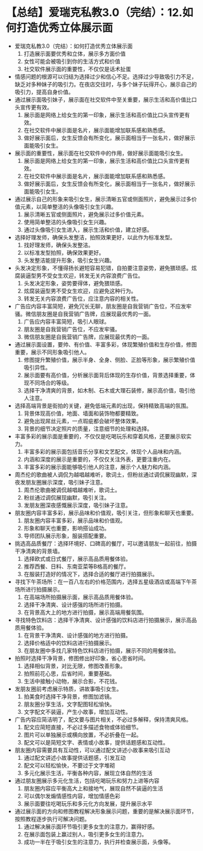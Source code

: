 # 【总结】爱瑞克私教3.0（完结）：12.如何打造优秀立体展示面

-   爱瑞克私教3.0（完结）：如何打造优秀立体展示面
    1.  打造展示面要优秀和立体，展示多方面价值
    2.  女性可能会被吸引到你的生活方式和价值
    3.  社交软件展示面的重要性，不仅仅是话术扯蛋
-   情感问题的根源可以归结为选择过少和信心不足。选择过少导致吸引力不足，缺乏对多种妹子的吸引力。在夜店交往时，与多个妹子玩得开心，展示自己的吸引力，提高自身价值。
-   通过展示面吸引妹子，展示面在社交软件中至关重要，展示生活和高价值比口头宣传更有效。
    1.  展示面是网络上给女生的第一印象，展示生活和高价值比口头宣传更有效。
    2.  在社交软件中展示面是名片，展示面能增加联系感和熟悉感。
    3.  做好展示面后，女生反馈会有所变化，展示面相当于一张名片，做好展示面能吸引女生。
-   展示面的重要性，展示面在社交软件中的作用，做好展示面能吸引女生。
    1.  展示面是网络上给女生的第一印象，展示生活和高价值比口头宣传更有效。
    2.  在社交软件中展示面是名片，展示面能增加联系感和熟悉感。
    3.  做好展示面后，女生反馈会有所变化，展示面相当于一张名片，做好展示面能吸引女生。
-   通过展示自己的形象来吸引女生，展示清晰五官或侧面照片，避免展示过多价值元素，以简单整洁的头像吸引女生兴趣。
    1.  展示清晰五官或侧面照片，避免展示过多价值元素。
    2.  使用简单整洁的头像吸引女生兴趣。
    3.  通过头像吸引女生进入，展示生活和价值，建立好感。
-   选择好理发师，确保头发整洁，拍照效果更好，以此作为标准发型。
    1.  找好理发师，确保头发整洁。
    2.  以标准发型拍照，确保效果更好。
    3.  头发整洁能提升形象，吸引女生兴趣。
-   头发决定形象，不懂得扬长避短容易犯错，自拍要注意姿势，避免猥琐感。炫腐装逼型男不受女生欢迎，转发无关内容浪费广告位。
    1.  头发决定形象，姿势要得体，避免猥琐感。
    2.  炫腐装逼型男不受女生欢迎，应避免这种行为。
    3.  转发无关内容浪费广告位，应注意内容的相关性。
-   广告应内容丰富简短，避免冗长无聊，朋友圈是自我营销广告位，不应发牢骚。微信朋友圈是自我营销广告牌，应展现最优秀的一面。
    1.  广告应内容丰富简短，吸引人眼球。
    2.  朋友圈是自我营销广告位，不应发牢骚。
    3.  微信朋友圈是自我营销广告牌，应展现最优秀的一面。
-   通过展示面设置，要帅、有价值、丰富多彩，体现繁殖价值和生存价值，修图重要，展示不同形象吸引他人。
    1.  修图提升繁殖价值，展示半身、全身、侧脸、正脸等形象，展示繁殖价值吸引异性。
    2.  展示面要有高价值，分析展示面背后体现的生存价值，背景选择重要，体现不同场合的等级。
    3.  选择干净清爽的背景，如木制、石木或大理石装修，展示高价值，吸引他人注意。
-   选择高端背景是街拍的关键，避免低端元素的出现，保持精致高端的氛围。
    1.  背景体现高价值，地面、墙面和装饰物都要精致。
    2.  避免出现屌丝元素，一点瑕疵都会破坏整体效果。
    3.  背景的细节决定照片的质量，注意细节的处理和选择。
-   丰富多彩的展示面是重要的，不仅仅是吃喝玩乐和穿着风格，还要展示软实力。
    1.  丰富多彩的展示面包括音乐分享和文艺配文，体现个人品味和内涵。
    2.  内涵和深度的展示是重要的，不仅仅关注外表，更要注重内在。
    3.  丰富多彩的展示面能够吸引他人的注意，展示个人魅力和内涵。
-   周杰伦的歌曲被人调侃为越唱越难听，歌词土，但粉丝通过调侃展现幽默，深夜发朋友圈展示深度，吸引妹子注意。
    1.  周杰伦歌曲被调侃越唱越难听，歌词土。
    2.  粉丝通过调侃展现幽默，吸引关注。
    3.  发朋友圈深夜感慨展示深度，吸引妹子注意。
-   朋友圈内容丰富多彩，展示品味和价值观，吸引关注，但形象和聊天也重要。
    1.  朋友圈内容丰富多彩，展示品味和价值观。
    2.  形象和聊天也重要，影响搭讪成功。
    3.  导师团队展示形象，服装搭配重要。
-   挑选高品质餐厅：选择环境好、口碑高的餐厅，可以邀请朋友一起前往，拍摄干净清爽的背景墙。
    1.  选择欧式或日式餐厅，展示高品质用餐体验。
    2.  推荐西餐、日料、东南亚菜等B格高的餐厅。
    3.  在服装打造好的情况下，选择合适的餐厅进行拍摄展示。
-   寻找下午茶场所：在一百八左右的价格范围内，选择五星级酒店或高端下午茶场所进行拍摄展示。
    1.  在高端场所拍摄展示面，展示高品质用餐体验。
    2.  选择干净清爽、设计感强的场所进行拍摄。
    3.  在背景高大上的地方进行拍摄，展示高端用餐氛围。
-   寻找特色饮料店：选择干净清爽、设计感强的饮料店进行拍摄展示，展示高品质用餐体验。
    1.  在背景干净清爽、设计感强的地方进行拍摄。
    2.  选择价格适中的饮料店进行拍摄展示。
    3.  在朋友圈中多找几家特色饮料店进行拍摄，展示不同的用餐体验。
-   拍照时选择干净背景，修图修出好印象，省心思省时间。
    1.  选择相似背景，对比无限，修图改善形象。
    2.  拍照前花心思，后省时间，重要基础。
    3.  生活中接触小动物，展示合影，不花钱。
-   发朋友圈前考虑展示特质，讲故事吸引女生。
    1.  拍美食时选择干净背景，修图加滤镜。
    2.  朋友圈分享生活，文字配图轻松愉快。
    3.  文字配文不装逼，产生小故事，增加互动性。
-   广告内容应简洁明了，配文要与图片相关，不必过多解释，保持清爽风格。
    1.  配文应简短直接，不必过多描述食物或体验细节。
    2.  图片可以单独展示或横向放置，不必折叠在一起。
    3.  配文可以是简短文字、表情或小故事，提供话题感和互动性。
-   朋友圈内容需要具有互动性，可以通过配文讲述小故事来吸引互动
    1.  通过配文讲述小故事提供话题感，引发互动
    2.  配文可以轻松愉快，不要过于文字堆砌
    3.  多元化展示生活，平衡各种内容，展现立体自然的生活
-   通过朋友圈展示多元化生活，包括吃喝玩乐和努力上进等内容
    1.  朋友圈内容应平衡高大上和接地气，展现自然不装逼的生活
    2.  可以偶尔发煽情感性内容，增加情感色彩
    3.  展示面要往吃喝玩乐和多元化方向发展，提升展示水平
-   通过展示面的方向和修图教程解决形象展示问题，重要的是解决展示面环节，按照教程逐步执行可解决问题。
    1.  通过解决展示面环节吸引更多女生的注意力，赢得好感。
    2.  在展示面包装上赢过别人，吸引更多女生的注意力。
    3.  成功一半在于吸引女生的注意力，执行并检查展示面，头像等。